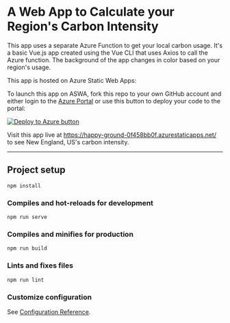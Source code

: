 # A Web App to Calculate your Region's Carbon Intensity

This app uses a separate Azure Function to get your local carbon usage. It's a basic Vue.js app created using the Vue CLI that uses Axios to call the Azure function. The background of the app changes in color based on your region's usage.

This app is hosted on Azure Static Web Apps:

To launch this app on ASWA, fork this repo to your own GitHub account and either login to the [Azure Portal](https://aka.ms/trystaticwebapps) or use this button to deploy your code to the portal:

[![Deploy to Azure button](https://aka.ms/deploytoazurebutton)](https://portal.azure.com/?feature.customportal=false&WT.mc_id=green-github-jelooper#create/Microsoft.StaticApp)

Visit this app live at https://happy-ground-0f458bb0f.azurestaticapps.net/ to see New England, US's carbon intensity.

---

## Project setup

```
npm install
```

### Compiles and hot-reloads for development

```
npm run serve
```

### Compiles and minifies for production

```
npm run build
```

### Lints and fixes files

```
npm run lint
```

### Customize configuration

See [Configuration Reference](https://cli.vuejs.org/config/).
